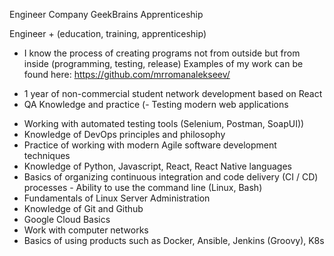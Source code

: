 Engineer
Company GeekBrains Apprenticeship

Engineer + (education, training, apprenticeship)
- I know the process of creating programs not from outside but from inside (programming, testing, release)
Examples of my work can be found here: https://github.com/mrromanalekseev/
+ 1 year of non-commercial student network development based on React
+ QA Knowledge and practice (- Testing modern web applications
- Working with automated testing tools (Selenium, Postman, SoapUI))
- Knowledge of DevOps principles and philosophy
- Practice of working with modern Agile software development techniques
- Knowledge of Python, Javascript, React, React Native languages
- Basics of organizing continuous integration and code delivery (CI / CD) processes - Ability to use the command line (Linux, Bash)
- Fundamentals of Linux Server Administration
- Knowledge of Git and Github
- Google Cloud Basics
- Work with computer networks
- Basics of using products such as Docker, Ansible, Jenkins (Groovy), K8s
